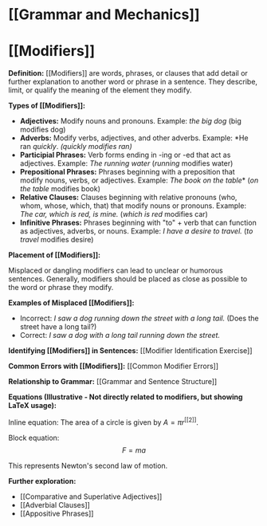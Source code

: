 # [[Grammar and Mechanics]]
# [[Modifiers]]

**Definition:** [[Modifiers]] are words, phrases, or clauses that add detail or further explanation to another word or phrase in a sentence.  They describe, limit, or qualify the meaning of the element they modify.

**Types of [[Modifiers]]:**

* **Adjectives:** Modify nouns and pronouns.  Example: *the *big* dog*  (big modifies dog)
* **Adverbs:** Modify verbs, adjectives, and other adverbs. Example: *He ran *quickly*. *(quickly modifies ran)*
* **Participial Phrases:** Verb forms ending in -ing or -ed that act as adjectives. Example: *The *running* water* (*running* modifies water)
* **Prepositional Phrases:** Phrases beginning with a preposition that modify nouns, verbs, or adjectives. Example: *The book *on the table*** (*on the table* modifies book)
* **Relative Clauses:** Clauses beginning with relative pronouns (who, whom, whose, which, that) that modify nouns or pronouns. Example: *The car, *which is red*, is mine.* (*which is red* modifies car)
* **Infinitive Phrases:** Phrases beginning with "to" + verb that can function as adjectives, adverbs, or nouns. Example: *I have a desire *to travel*.* (*to travel* modifies desire)

**Placement of [[Modifiers]]:**

Misplaced or dangling modifiers can lead to unclear or humorous sentences.  Generally, modifiers should be placed as close as possible to the word or phrase they modify.

**Examples of Misplaced [[Modifiers]]:**

* Incorrect:  *I saw a dog running down the street with a long tail.* (Does the street have a long tail?)
* Correct:  *I saw a dog with a long tail running down the street.*

**Identifying [[Modifiers]] in Sentences:** [[Modifier Identification Exercise]]

**Common Errors with [[Modifiers]]:** [[Common Modifier Errors]]

**Relationship to Grammar:** [[Grammar and Sentence Structure]]


**Equations (Illustrative -  Not directly related to modifiers, but showing LaTeX usage):**

Inline equation: The area of a circle is given by $A = \pi r^[[2]]$.

Block equation:
$$
F = ma
$$

This represents Newton's second law of motion.


**Further exploration:**

* [[Comparative and Superlative Adjectives]]
* [[Adverbial Clauses]]
* [[Appositive Phrases]]


